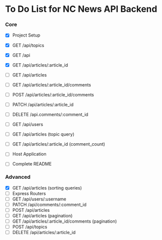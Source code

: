 # To Do List for NC News API Backend

### Core
- [x] Project Setup
- [x] GET /api/topics
- [x] GET /api
- [x] GET /api/articles/:article_id
- [ ] GET /api/articles
- [ ] GET /api/articles/:article_id/comments
- [ ] POST /api/articles/:article_id/comments
- [ ] PATCH /api/articles/:article_id
- [ ] DELETE /api.comments/:comment_id
- [ ] GET /api/users
- [ ] GET /api/articles (topic query)
- [ ] GET /api/articles/:article_id (comment_count)
- [ ] Host Application
- [ ] Complete README


### Advanced
- [x] GET /api/articles (sorting queries)
- [ ] Express Routers
- [ ] GET /api/users/:username
- [ ] PATCH /api/comments/:comment_id
- [ ] POST /api/articles
- [ ] GET /api/articles (pagination)
- [ ] GET /api/articles/:article_id/comments (pagination)
- [ ] POST /api/topics
- [ ] DELETE /api/articles/:article_id